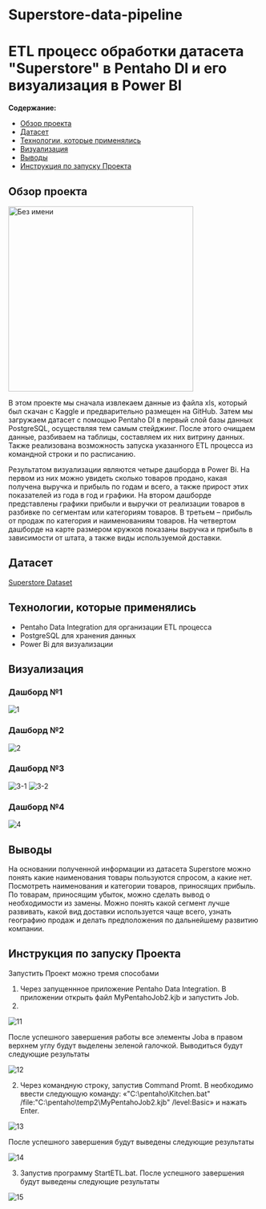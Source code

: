 # Superstore-data-pipeline
# ETL процесс обработки датасета "Superstore" в Pentaho DI и его визуализация в Power BI

**Содержание:**

* [Обзор проекта](#Обзор-проекта)
* [Датасет](#Датасет)
* [Технологии, которые применялись](#Технологии-которые-применялись)
* [Визуализация](#Визуализация)
* [Выводы](#Выводы)
* [Инструкция по запуску Проекта](#инструкция-по-запуску-проекта)

## Обзор проекта
<img width="369" alt="Без имени" src="https://user-images.githubusercontent.com/121936498/212932652-92fb9ff2-c6c2-4853-bc2e-7937b38df68a.png">

В этом проекте мы сначала извлекаем данные из файла xls, который был скачан с Kaggle и предварительно размещен на GitHub. Затем мы  загружаем датасет с помощью Pentaho DI в первый слой базы данных PostgreSQL, осуществляя тем самым стейджинг. После этого очищаем данные, разбиваем на таблицы, составляем их них витрину данных. Также реализована возможность запуска указанного ETL процесса из командной строки и по расписанию. 

Результатом визуализации являются четыре дашборда в Power Bi. На первом из них можно увидеть сколько товаров продано, какая получена выручка и прибыль по годам и всего,  а также прирост этих показателей из года в год и графики. На втором дашборде представлены графики прибыли и выручки от реализации товаров в разбивке по сегментам или категориям товаров. В третьем – прибыль от продаж по категория и наименованиям товаров. На четвертом дашборде на карте размером кружков показаны выручка и прибыль в зависимости от штата, а также  виды используемой доставки. 

## Датасет

[Superstore Dataset](https://www.kaggle.com/datasets/vivek468/superstore-dataset-final)

## Технологии, которые применялись

+ Pentaho Data Integration для организации ETL процесса 
+ PostgreSQL для хранения данных
+ Power Bi для визуализации

## Визуализация
### Дашборд №1
![1](https://user-images.githubusercontent.com/121936498/212933053-f1825729-2e27-4728-adec-7fa199a40e3c.jpg)

### Дашборд №2
![2](https://user-images.githubusercontent.com/121936498/212933074-963e6452-0a7e-48bd-906c-984b90d459bf.jpg)

### Дашборд №3
![3-1](https://user-images.githubusercontent.com/121936498/212933115-cc669731-9eca-4dd7-afef-8697e8d9ff4a.jpg)
![3-2](https://user-images.githubusercontent.com/121936498/212933144-b157eec1-e9f9-460f-92ab-a86fb0efeb40.jpg)

### Дашборд №4
![4](https://user-images.githubusercontent.com/121936498/212933161-2654a93a-5bbd-409b-ae51-df7f88ac71c3.jpg)

## Выводы

На основании полученной информации из датасета Superstore можно понять какие наименования  товары пользуются спросом, а какие нет. Посмотреть наименования и категории товаров, приносящих прибыль. По товарам, приносящим убыток, можно сделать вывод о необходимости из замены. Можно понять какой сегмент лучше развивать, какой вид доставки используется чаще всего, узнать географию продаж и делать предположения по дальнейшему развитию компании.

## Инструкция по запуску Проекта
Запустить Проект можно тремя способами
1.	Через запущеннное приложение Pentaho Data Integration. В приложении открыть файл MyPentahoJob2.kjb и запустить Job. 
2.	
![11](https://user-images.githubusercontent.com/121936498/212968004-61868b49-8f66-4255-9592-c664b465cd2b.jpg)

После успешного завершения работы все элементы Joba в правом верхнем углу будут выделены зеленой галочкой. Выводиться будут следующие результаты 

![12](https://user-images.githubusercontent.com/121936498/212968075-fc91249a-fa8b-4713-acbf-b65208c39193.jpg)

2.	Через командную строку, запустив Command Promt. В необходимо ввести следующую команду: «"C:\pentaho\Kitchen.bat" /file:"C:\pentaho\temp2\MyPentahoJob2.kjb" /level:Basic» и нажать Enter.

![13](https://user-images.githubusercontent.com/121936498/212968230-0a31ce0d-bf6f-42f8-b4d3-32562cf11bdd.jpg)

После успешного завершения будут выведены следующие результаты 

![14](https://user-images.githubusercontent.com/121936498/212968298-401f9264-5f65-458e-aba6-5979f1bee4db.jpg)

3.	Запустив программу StartETL.bat.
После успешного завершения будут выведены следующие результаты 

![15](https://user-images.githubusercontent.com/121936498/212968330-57b748b9-06e7-4a7e-aff9-43e1e06878f3.jpg)


